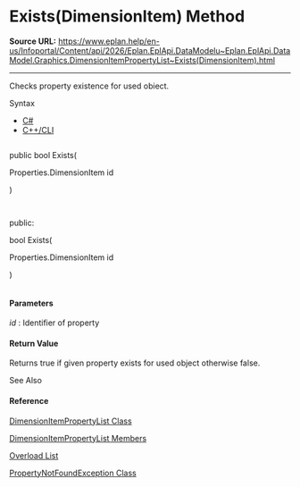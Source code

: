 # Exists(DimensionItem) Method

**Source URL:** https://www.eplan.help/en-us/Infoportal/Content/api/2026/Eplan.EplApi.DataModelu~Eplan.EplApi.DataModel.Graphics.DimensionItemPropertyList~Exists(DimensionItem).html

---

Checks property existence for used obiect.

Syntax

- [C#](#i-syntax-CS)
- [C++/CLI](#i-syntax-CPP2005)

```
```
public bool Exists( 
   Properties.DimensionItem id
)
```
```

```
```
public:
bool Exists( 
   Properties.DimensionItem id
)
```
```

#### Parameters

*id*
:   Identifier of property

#### Return Value

Returns true if given property exists for used object otherwise false.



See Also

#### Reference

[DimensionItemPropertyList Class](Eplan.EplApi.DataModelu~Eplan.EplApi.DataModel.Graphics.DimensionItemPropertyList.html)
  
[DimensionItemPropertyList Members](Eplan.EplApi.DataModelu~Eplan.EplApi.DataModel.Graphics.DimensionItemPropertyList_members.html)
  
[Overload List](Eplan.EplApi.DataModelu~Eplan.EplApi.DataModel.Graphics.DimensionItemPropertyList~Exists.html)
  
[PropertyNotFoundException Class](Eplan.EplApi.DataModelu~Eplan.EplApi.DataModel.PropertyNotFoundException.html)